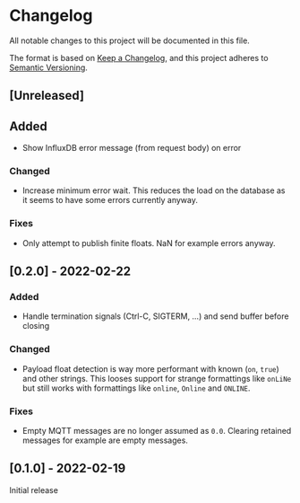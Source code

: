 # Changelog

All notable changes to this project will be documented in this file.

The format is based on [Keep a Changelog](https://keepachangelog.com/en/1.1.0/),
and this project adheres to [Semantic Versioning](https://semver.org/spec/v2.0.0.html).

## [Unreleased]

## Added

- Show InfluxDB error message (from request body) on error

### Changed

- Increase minimum error wait. This reduces the load on the database as it seems to have some errors currently anyway.

### Fixes

- Only attempt to publish finite floats. NaN for example errors anyway.

## [0.2.0] - 2022-02-22

### Added

- Handle termination signals (Ctrl-C, SIGTERM, …) and send buffer before closing

### Changed

- Payload float detection is way more performant with known (`on`, `true`) and other strings.
  This looses support for strange formattings like `onLiNe` but still works with formattings like `online`, `Online` and `ONLINE`.

### Fixes

- Empty MQTT messages are no longer assumed as `0.0`. Clearing retained messages for example are empty messages.

## [0.1.0] - 2022-02-19

Initial release
